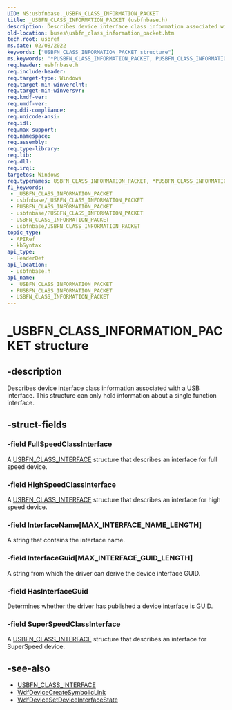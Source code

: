 ```yaml
---
UID: NS:usbfnbase._USBFN_CLASS_INFORMATION_PACKET
title: _USBFN_CLASS_INFORMATION_PACKET (usbfnbase.h)
description: Describes device interface class information associated with a USB interface. This structure can only hold information about a single function interface.
old-location: buses\usbfn_class_information_packet.htm
tech.root: usbref
ms.date: 02/08/2022
keywords: ["USBFN_CLASS_INFORMATION_PACKET structure"]
ms.keywords: "*PUSBFN_CLASS_INFORMATION_PACKET, PUSBFN_CLASS_INFORMATION_PACKET, PUSBFN_CLASS_INFORMATION_PACKET structure pointer [Buses], USBFN_CLASS_INFORMATION_PACKET, USBFN_CLASS_INFORMATION_PACKET structure [Buses], _USBFN_CLASS_INFORMATION_PACKET, buses.usbfn_class_information_packet, usbfnbase/PUSBFN_CLASS_INFORMATION_PACKET, usbfnbase/USBFN_CLASS_INFORMATION_PACKET"
req.header: usbfnbase.h
req.include-header: 
req.target-type: Windows
req.target-min-winverclnt: 
req.target-min-winversvr: 
req.kmdf-ver: 
req.umdf-ver: 
req.ddi-compliance: 
req.unicode-ansi: 
req.idl: 
req.max-support: 
req.namespace: 
req.assembly: 
req.type-library: 
req.lib: 
req.dll: 
req.irql: 
targetos: Windows
req.typenames: USBFN_CLASS_INFORMATION_PACKET, *PUSBFN_CLASS_INFORMATION_PACKET
f1_keywords:
 - _USBFN_CLASS_INFORMATION_PACKET
 - usbfnbase/_USBFN_CLASS_INFORMATION_PACKET
 - PUSBFN_CLASS_INFORMATION_PACKET
 - usbfnbase/PUSBFN_CLASS_INFORMATION_PACKET
 - USBFN_CLASS_INFORMATION_PACKET
 - usbfnbase/USBFN_CLASS_INFORMATION_PACKET
topic_type:
 - APIRef
 - kbSyntax
api_type:
 - HeaderDef
api_location:
 - usbfnbase.h
api_name:
 - _USBFN_CLASS_INFORMATION_PACKET
 - PUSBFN_CLASS_INFORMATION_PACKET
 - USBFN_CLASS_INFORMATION_PACKET
---
```


# _USBFN_CLASS_INFORMATION_PACKET structure

## -description

Describes device interface class information associated with a USB interface. This structure can only hold information about a single function interface.

## -struct-fields

### -field FullSpeedClassInterface

A [USBFN_CLASS_INTERFACE](ns-usbfnbase-_usbfn_class_interface.md) structure that describes an interface for full speed device.

### -field HighSpeedClassInterface

A [USBFN_CLASS_INTERFACE](ns-usbfnbase-_usbfn_class_interface.md) structure that describes an interface for high speed device.

### -field InterfaceName[MAX_INTERFACE_NAME_LENGTH]

A string that contains the interface name.

### -field InterfaceGuid[MAX_INTERFACE_GUID_LENGTH]

A string from which the driver can derive the device interface GUID.

### -field HasInterfaceGuid

Determines whether the driver has published a device interface is GUID.

### -field SuperSpeedClassInterface

A [USBFN_CLASS_INTERFACE](ns-usbfnbase-_usbfn_class_interface.md) structure that describes an interface for SuperSpeed device.

## -see-also

- [USBFN_CLASS_INTERFACE](ns-usbfnbase-_usbfn_class_interface.md)
- [WdfDeviceCreateSymbolicLink](../wdfdevice/nf-wdfdevice-wdfdevicecreatesymboliclink.md)
- [WdfDeviceSetDeviceInterfaceState](../wdfdevice/nf-wdfdevice-wdfdevicesetdeviceinterfacestate.md)
